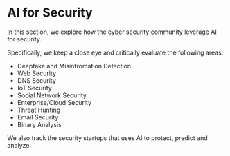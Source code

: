 # AI for Security
In this section, we explore how the cyber security community leverage AI for security.

Specifically, we keep a close eye and critically evaluate the following areas:
* Deepfake and Misinfromation Detection
* Web Security
* DNS Security
* IoT Security
* Social Network Security
* Enterprise/Cloud Security
* Threat Hunting
* Email Security
* Binary Analysis

We also track the security startups that uses AI to protect, predict and analyze.
